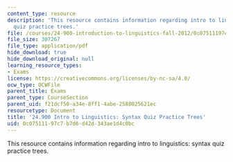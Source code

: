 ```yaml
---
content_type: resource
description: 'This resource contains information regarding intro to linguistics: syntax
  quiz practice trees.'
file: /courses/24-900-introduction-to-linguistics-fall-2012/0c07511197c7b7d6d42d343ae1d4c0bc_MIT24_900F12_SntxPracTree.pdf
file_size: 307267
file_type: application/pdf
hide_download: true
hide_download_original: null
learning_resource_types:
- Exams
license: https://creativecommons.org/licenses/by-nc-sa/4.0/
ocw_type: OCWFile
parent_title: Exams
parent_type: CourseSection
parent_uid: f21dcf50-a34e-8ff1-4abe-2588025621ec
resourcetype: Document
title: '24.900 Intro to Linguistics: Syntax Quiz Practice Trees'
uid: 0c075111-97c7-b7d6-d42d-343ae1d4c0bc
---
```

This resource contains information regarding intro to linguistics: syntax quiz practice trees.